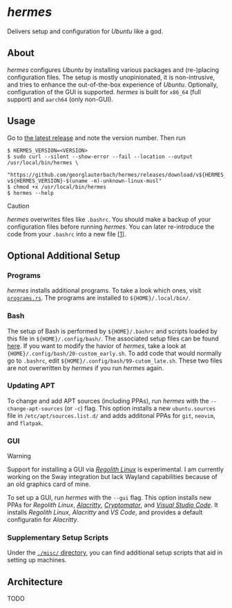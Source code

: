 # _hermes_

Delivers setup and configuration for _Ubuntu_ like a god.

## About

_hermes_ configures _Ubuntu_ by installing various packages and (re-)placing configuration files. The setup is mostly unopinionated, it is non-intrusive, and tries to enhance the out-of-the-box experience of _Ubuntu_. Optionally, configuration of the GUI is supported. _hermes_ is built for `x86_64` (full support) and `aarch64` (only non-GUI).

## Usage

Go to [the latest release](https://github.com/georglauterbach/hermes/releases/latest) and note the version number. Then run

```console
$ HERMES_VERSION=<VERSION>
$ sudo curl --silent --show-error --fail --location --output /usr/local/bin/hermes \
  "https://github.com/georglauterbach/hermes/releases/download/v${HERMES_VERSION}/hermes-v${HERMES_VERSION}-$(uname -m)-unknown-linux-musl"
$ chmod +x /usr/local/bin/hermes
$ hermes --help
```

> [!CAUTION]
> _hermes_ overwrites files like `.bashrc`. You should make a backup of your configuration files before running _hermes_. You can later re-introduce the code from your `.bashrc` into a new file \[[1](#bash)\].

## Optional Additional Setup

### Programs

_hermes_ installs additional programs. To take a look which ones, visit [`programs.rs`](code/src/library/work/programs.rs). The programs are installed to `${HOME}/.local/bin/`.

### Bash

The setup of Bash is performed by `${HOME}/.bashrc` and scripts loaded by this file in `${HOME}/.config/bash/`. The associated setup files can be found [here](data/unversioned/home/.config/bash). If you want to modify the havior of _hermes_, take a look at `{HOME}/.config/bash/20-custom_early.sh`. To add code that would normally go to `.bashrc`, edit `${HOME}/.config/bash/99-cutom_late.sh`. These two files are not overwritten by _hermes_ if you run _hermes_ again.

### Updating APT

To change and add APT sources (including PPAs), run _hermes_ with the `--change-apt-sources` (or `-c`) flag. This option installs a new `ubuntu.sources` file in `/etc/apt/sources.list.d/` and adds additonal PPAs for `git`, `neovim`, and `flatpak`.

### GUI

> [!WARNING]
> Support for installing a GUI via [_Regolith Linux_](https://regolith-desktop.com/) is experimental. I am currently working on the Sway integration but lack Wayland capabilities because of an old graphics card of mine.

To set up a GUI, run _hermes_ with the `--gui` flag. This option installs new PPAs for _Regolith Linux_, [_Alacritty_](https://github.com/alacritty/alacritty), [_Cryptomator_](https://github.com/cryptomator/cryptomator), and [_Visual Studio Code_](https://github.com/microsoft/vscode). It installs _Regolith Linux_, _Alacritty_ and _VS Code_, and provides a default configuratin for _Alacritty_.

### Supplementary Setup Scripts

Under the [`./misc/` directory](./misc/), you can find additional setup scripts that aid in setting up machines.

## Architecture

TODO
